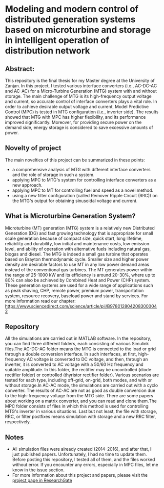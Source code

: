 # Modeling and modern control of distributed generation systems based on microturbine and storage in intelligent operation of distribution network


Abstract: 
-

This repository is the final thesis for my Master degree at the University of Zanjan. In this project, I tested various interface converters (i.e., AC-DC-AC and AC-AC) for a Micro-Turbine Generation (MTG) system with and without storage. The main challenge of MTG is its high-frequency output voltage and current, so accurate control of interface converters plays a vital role. In order to achieve desirable output voltage and current, Model Predictive Control (MPC) is tested in MTG configuration (i.e., inverter side). The results showed that MTG with MPC has higher flexibility, and its performance improved significantly. Moreover, for providing secure power on the demand side, energy storage is considered to save excessive amounts of power.


Novelty of project
-
The main novelties of this project can be summarized in these points:
- a comprehensive analysis of MTG with different interface converters and the role of storage in such a system.
- applying MPC to MTG's system for controlling interface converters as a new approach.
- applying MPC to MT for controlling fuel and speed as a novel method.
- using a new filter configuration (called Remover Ripple Circuit (RRC)) on the MTG's output for obtaining sinusoidal voltage and current. 

What is Microturbine Generation System?
-

Microturbine (MT) generation (MTG) system is a relatively new Distributed Generation (DG) and fast growing technology that is appropriate for small scale generation because of compact size, quick start, long lifetime, reliability and durability, low initial and maintenance costs, low emission level, and ability of operation with alternative fuels including natural gas, biogas and diesel. The MTG is indeed a small gas turbine that operates based on Brayton thermodynamic cycle. Smaller size and higher power density are desirable factors to use MT in any low power demand areas instead of the conventional gas turbines. The MT generates power within the range of 25-1000 kW and its efficiency is around 20-30%, where up to 80% can also be achieved by Combined Heat and Power (CHP) system. These generation systems are used for a wide range of applications such as peak shaving, CHP, remote power, premium power, transportation system, resource recovery, baseload power and stand by services. For more information read our chapter: https://www.sciencedirect.com/science/article/pii/B9780128042083000042


Repository
-
All the simulations are carried out in MATLAB software. In the repository, you can find three different folders, each consisting of various Simulink files.The AC-DC-AC folder means the MTG is connected to the load or grid through a double conversion interface. In such interfaces, at first, high-frequency AC voltage is converted to DC voltage, and then, through an inverter, it is converted to AC voltage with a 50/60 Hz frequency and suitable amplitude. In this folder, the rectifier may be uncontrolled (diode rectifier folder) or controlled (thyristor rectifier folder). Various scenarios are tested for each type, including off-grid, on-grid, both modes, and with or without storage.In AC-AC mode, the simulations are carried out with a cyclo converter. The results of AC-AC are not as good as double conversion due to the high-frequency voltage from the MTG side. There are some papers about working on a matrix converter, and you can read and clone them.The MPC folder consists of files in which this method is used for controlling MTG's inverter in various situations. Last but not least, the file with storage, RRC, or filter postfixes means simulation with storage and a new RRC filter, respectively. 


Notes
-
- All simulation files were already created (2014–2016), and after that, I just published papers. Unfortunately, I had no time to update them. Before posting this repository, I tested all of them, and the files worked without error. If you encounter any errors, especially in MPC files, let me know in the issue section.
- For more information about this project and papers, please visit the [project page in ResearchGate](https://www.researchgate.net/project/Modeling-and-modern-control-of-distributed-generation-systems-based-on-microturbine-and-storage-in-intelligent-operation-of-distribution-network) 
